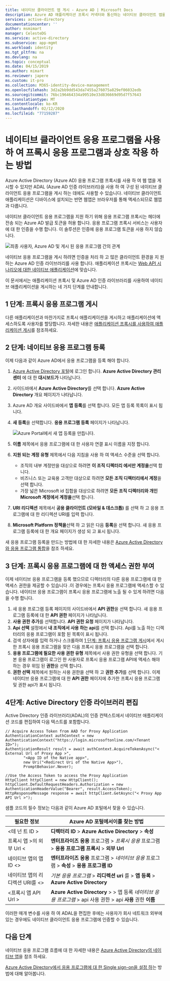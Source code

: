 ```yaml
---
title: 네이티브 클라이언트 앱 게시 - Azure AD | Microsoft Docs
description: Azure AD 애플리케이션 프록시 커넥터와 통신하는 네이티브 클라이언트 앱을 사용하여 온-프레미스 앱에 대한 보안된 원격 액세스를 제공하는 방법에 대해 설명합니다.
services: active-directory
documentationcenter: ''
author: msmimart
manager: CelesteDG
ms.service: active-directory
ms.subservice: app-mgmt
ms.workload: identity
ms.tgt_pltfrm: na
ms.devlang: na
ms.topic: conceptual
ms.date: 04/15/2019
ms.author: mimart
ms.reviewer: japere
ms.custom: it-pro
ms.collection: M365-identity-device-management
ms.openlocfilehash: 3d2a2bb9dd543da7455a276075a829ef06032edb
ms.sourcegitcommit: 76bc196464334a99510e33d836669d95d7f57643
ms.translationtype: MT
ms.contentlocale: ko-KR
ms.lasthandoff: 02/12/2020
ms.locfileid: "77159287"
---
```

# <a name="how-to-enable-native-client-applications-to-interact-with-proxy-applications"></a>네이티브 클라이언트 응용 프로그램을 사용 하 여 프록시 응용 프로그램과 상호 작용 하는 방법

Azure Active Directory (Azure AD) 응용 프로그램 프록시를 사용 하 여 웹 앱을 게시할 수 있지만 ADAL (Azure AD 인증 라이브러리)을 사용 하 여 구성 된 네이티브 클라이언트 응용 프로그램을 게시 하는 데에도 사용할 수 있습니다. 네이티브 클라이언트 애플리케이션은 디바이스에 설치되는 반면 웹앱은 브라우저를 통해 액세스되므로 웹앱과 다릅니다.

네이티브 클라이언트 응용 프로그램을 지원 하기 위해 응용 프로그램 프록시는 헤더에 전송 되는 Azure AD 발급 토큰을 허용 합니다. 응용 프로그램 프록시 서비스는 사용자에 대 한 인증을 수행 합니다. 이 솔루션은 인증에 응용 프로그램 토큰을 사용 하지 않습니다.

![최종 사용자, Azure AD 및 게시 된 응용 프로그램 간의 관계](./media/application-proxy-configure-native-client-application/richclientflow.png)

네이티브 응용 프로그램을 게시 하려면 인증을 처리 하 고 많은 클라이언트 환경을 지 원하는 Azure AD 인증 라이브러리를 사용 합니다. 애플리케이션 프록시는 [Web API 시나리오에 대한 네이티브 애플리케이션](../azuread-dev/native-app.md)에 맞습니다.

이 문서에서는 애플리케이션 프록시 및 Azure AD 인증 라이브러리를 사용하여 네이티브 애플리케이션을 게시하는 네 가지 단계를 안내합니다.

## <a name="step-1-publish-your-proxy-application"></a>1 단계: 프록시 응용 프로그램 게시

다른 애플리케이션과 마찬가지로 프록시 애플리케이션을 게시하고 애플리케이션에 액세스하도록 사용자를 할당합니다. 자세한 내용은 [애플리케이션 프록시를 사용하여 애플리케이션 게시](application-proxy-add-on-premises-application.md)를 참조하세요.

## <a name="step-2-register-your-native-application"></a>2 단계: 네이티브 응용 프로그램 등록

이제 다음과 같이 Azure AD에서 응용 프로그램을 등록 해야 합니다.

1. [Azure Active Directory 포털](https://aad.portal.azure.com/)에 로그인 합니다. **Azure Active Directory 관리 센터** 에 대 한 **대시보드가** 나타납니다.
1. 사이드바에서 **Azure Active Directory**를 선택 합니다. **Azure Active Directory** 개요 페이지가 나타납니다.
1. Azure AD 개요 사이드바에서 **앱 등록**를 선택 합니다. 모든 앱 등록 목록이 표시 됩니다.
1. **새 등록**을 선택합니다. **응용 프로그램 등록** 페이지가 나타납니다.

   ![Azure Portal에서 새 앱 등록을 만듭니다.](./media/application-proxy-configure-native-client-application/create.png)

1. **이름** 제목에서 응용 프로그램에 대 한 사용자 연결 표시 이름을 지정 합니다.
1. **지원 되는 계정 유형** 제목에서 다음 지침을 사용 하 여 액세스 수준을 선택 합니다.

   - 조직의 내부 계정만을 대상으로 하려면 **이 조직 디렉터리 에서만 계정을**선택 합니다.
   - 비즈니스 또는 교육용 고객만 대상으로 하려면 **모든 조직 디렉터리에서 계정**을 선택 합니다.
   - 가장 넓은 Microsoft id 집합을 대상으로 하려면 **모든 조직 디렉터리와 개인 Microsoft 계정에서 계정을**선택 합니다.

1. **URI 리디렉션** 제목에서 **공용 클라이언트 (모바일 & 데스크톱)** 를 선택 하 고 응용 프로그램에 대 한 리디렉션 URI를 입력 합니다.
1. **Microsoft Platform 정책을**선택 하 고 읽은 다음 **등록**을 선택 합니다. 새 응용 프로그램 등록에 대 한 개요 페이지가 생성 되 고 표시 됩니다.

새 응용 프로그램 등록을 만드는 방법에 대 한 자세한 내용은 [Azure Active Directory와 응용 프로그램 통합](../develop/quickstart-register-app.md)을 참조 하세요.

## <a name="step-3-grant-access-to-your-proxy-application"></a>3 단계: 프록시 응용 프로그램에 대 한 액세스 권한 부여

이제 네이티브 응용 프로그램을 등록 했으므로 디렉터리의 다른 응용 프로그램에 대 한 액세스 권한을 제공할 수 있습니다 .이 경우에는 프록시 응용 프로그램에 액세스할 수 있습니다. 네이티브 응용 프로그램이 프록시 응용 프로그램에 노출 될 수 있게 하려면 다음을 수행 합니다.

1. 새 응용 프로그램 등록 페이지의 사이드바에서 **API 권한**을 선택 합니다. 새 응용 프로그램 등록에 대 한 **API 권한** 페이지가 나타납니다.
1. **사용 권한 추가**를 선택합니다. **API 권한 요청** 페이지가 나타납니다.
1. **Api 선택** 설정에서 **내 조직에서 사용 하는 api**를 선택 합니다. Api를 노출 하는 디렉터리의 응용 프로그램이 포함 된 목록이 표시 됩니다.
1. 검색 상자에를 입력 하거나 스크롤하여 [1 단계: 프록시 응용 프로그램 게시](#step-1-publish-your-proxy-application)에서 게시 한 프록시 응용 프로그램을 찾은 다음 프록시 응용 프로그램을 선택 합니다.
1. **응용 프로그램에 필요한 사용 권한 유형** 제목에서 사용 권한 유형을 선택 합니다. 기본 응용 프로그램이 로그인 한 사용자로 프록시 응용 프로그램 API에 액세스 해야 하는 경우 위임 된 **권한**을 선택 합니다.
1. **권한 선택** 제목에서 원하는 사용 권한을 선택 하 고 **권한 추가**를 선택 합니다. 이제 네이티브 응용 프로그램에 대 한 **API 권한** 페이지에 추가한 프록시 응용 프로그램 및 권한 api가 표시 됩니다.

## <a name="step-4-edit-the-active-directory-authentication-library"></a>4단계: Active Directory 인증 라이브러리 편집

Active Directory 인증 라이브러리(ADAL)의 인증 컨텍스트에서 네이티브 애플리케이션 코드를 편집하여 다음 텍스트를 포함합니다.

```
// Acquire Access Token from AAD for Proxy Application
AuthenticationContext authContext = new AuthenticationContext("https://login.microsoftonline.com/<Tenant ID>");
AuthenticationResult result = await authContext.AcquireTokenAsync("< External Url of Proxy App >",
        "<App ID of the Native app>",
        new Uri("<Redirect Uri of the Native App>"),
        PromptBehavior.Never);

//Use the Access Token to access the Proxy Application
HttpClient httpClient = new HttpClient();
httpClient.DefaultRequestHeaders.Authorization = new AuthenticationHeaderValue("Bearer", result.AccessToken);
HttpResponseMessage response = await httpClient.GetAsync("< Proxy App API Url >");
```

샘플 코드의 필수 정보는 다음과 같이 Azure AD 포털에서 찾을 수 있습니다.

| 필요한 정보 | Azure AD 포털에서이를 찾는 방법 |
| --- | --- |
| \<테 넌 트 ID > | **디렉터리 ID** > **Azure Active Directory** > **속성** |
| 프록시 앱 >의 외부 Url \< | **엔터프라이즈 응용** 프로그램 > *프록시 응용* 프로그램 > **응용 프로그램 프록시** > **외부 Url** |
| 네이티브 앱의 앱 ID \<> | **엔터프라이즈 응용** 프로그램 > *네이티브 응용* 프로그램 > **속성** > **응용 프로그램 ID** |
| 네이티브 앱의 리디렉션 URI를 \<> | *기본 응용 프로그램* > **리디렉션 uri** 를 > **앱 등록** > **Azure Active Directory** |
| \<프록시 앱 API Url > | **Azure Active Directory** >  > 앱 등록 *네이티브 응용 프로그램* > api 사용 권한 > api **사용** 권한 **이름** |

이러한 매개 변수를 사용 하 여 ADAL을 편집한 후에는 사용자가 회사 네트워크 외부에 있는 경우에도 네이티브 클라이언트 응용 프로그램에 인증할 수 있습니다.

## <a name="next-steps"></a>다음 단계

네이티브 응용 프로그램 흐름에 대 한 자세한 내용은 [Azure Active Directory의 네이티브 앱](../azuread-dev/native-app.md)을 참조 하세요.

[Azure Active Directory에서 응용 프로그램에 대 한 Single sign-on을 설정 하](what-is-single-sign-on.md#choosing-a-single-sign-on-method)는 방법에 대해 알아봅니다.
